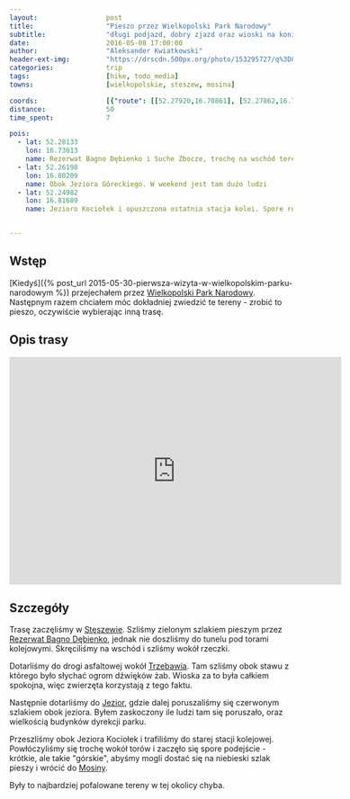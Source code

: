 ```yaml
---
layout:                 post
title:                  "Pieszo przez Wielkopolski Park Narodowy"
subtitle:               "długi podjazd, dobry zjazd oraz wioski na koniec"
date:                   2016-05-08 17:00:00
author:                 "Aleksander Kwiatkowski"
header-ext-img:         "https://drscdn.500px.org/photo/153295727/q%3D80_m%3D2000/420a9e584e02488cc5d6f8945d527686"
categories:             trip
tags:                   [hike, todo_media]
towns:                  [wielkopolskie, steszew, mosina]

coords:                 [{"route": [[52.27920,16.70861], [52.27862,16.72298], [52.27978,16.72521], [52.28277,16.72586], [52.27996,16.73208], [52.28109,16.73594], [52.28424,16.73612], [52.28450,16.75393], [52.28658,16.75749], [52.27925,16.76358], [52.27631,16.76010], [52.27242,16.76375], [52.27576,16.77654], [52.27027,16.79954], [52.26867,16.80341], [52.26581,16.80010], [52.25753,16.80684], [52.25493,16.80650], [52.24952,16.81495], [52.24970,16.81778], [52.24744,16.82538], [52.25070,16.82559], [52.25343,16.83113], [52.24560,16.84353], [52.24542,16.84958], [52.24111,16.85212]], "type": "hike"}]
distance:               50
time_spent:             7

pois:
  - lat: 52.28133
    lon: 16.73613
    name: Rezerwat Bagno Dębienko i Suche Zbocze, trochę na wschód tereny podmokłe
  - lat: 52.26198
    lon: 16.80209  
    name: Obok Jeziora Góreckiego. W weekend jest tam dużo ludzi
  - lat: 52.24982
    lon: 16.81689
    name: Jezioro Kociołek i opuszczona ostatnia stacja kolei. Spore różnice wysokości.


---
```


[wiki-bagno-debienko]:      https://pl.wikipedia.org/wiki/Obszar_ochrony_%C5%9Bcis%C5%82ej_Bagno_D%C4%99bienko
[wiki-wpn]:                 https://pl.wikipedia.org/wiki/Wielkopolski_Park_Narodowy
[wiki-steszew]:             https://pl.wikipedia.org/wiki/St%C4%99szew
[wiki-trzebaw]:             https://pl.wikipedia.org/wiki/Trzebaw_(wojew%C3%B3dztwo_wielkopolskie)
[wiki-jeziory]:             https://pl.wikipedia.org/wiki/Jeziory_(wojew%C3%B3dztwo_wielkopolskie)
[wiki-mosina]:              https://pl.wikipedia.org/wiki/Mosina

Wstęp
-----

[Kiedyś]({% post_url 2015-05-30-pierwsza-wizyta-w-wielkopolskim-parku-narodowym %})
przejechałem przez [Wielkopolski Park Narodowy][wiki-wpn].
Następnym razem chciałem móc dokładniej zwiedzić te tereny - zrobić to pieszo,
oczywiście wybierając inną trasę.

Opis trasy
----------

<iframe height='405' width='590' frameborder='0' allowtransparency='true' scrolling='no' src='https://www.strava.com/activities/571687820/embed/282faae63392e937183f47de1ccb250a0bb5b2bf'></iframe>

Szczegóły
---------

Trasę zaczęliśmy w [Stęszewie][wiki-steszew]. Szliśmy zielonym szlakiem
pieszym przez [Rezerwat Bagno Dębienko][wiki-bagno-debienko], jednak nie doszliśmy
do tunelu pod torami kolejowymi. Skręciliśmy na wschód i szliśmy wokół
rzeczki.

Dotarliśmy do drogi asfaltowej wokół [Trzebawia][wiki-trzebaw]. Tam szliśmy
obok stawu z którego było słychać ogrom dźwięków żab. Wioska za to była całkiem spokojna,
więc zwierzęta korzystają z tego faktu.

Następnie dotarliśmy do [Jezior][wiki-jeziory], gdzie dalej poruszaliśmy się
czerwonym szlakiem obok jeziora. Byłem zaskoczony ile ludzi tam się poruszało,
oraz wielkością budynków dyrekcji parku.

Przeszliśmy obok Jeziora Kociołek i trafiliśmy do starej stacji kolejowej.
Powłóczyliśmy się trochę wokół torów i zaczęło się spore podejście - krótkie,
ale takie "górskie", abyśmy mogli dostać się na niebieski szlak pieszy i wrócić
do [Mosiny][wiki-mosina].

Były to najbardziej pofalowane tereny w tej okolicy chyba.
